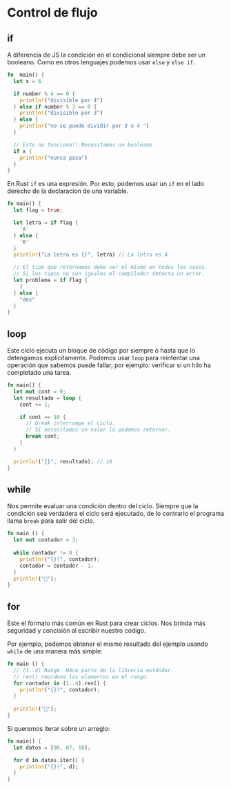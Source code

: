 # Control de flujo

## if 
A diferencia de JS la condición en el condicional siempre debe ser un booleano.
Como en otros lenguajes podemos usar `else` y `else if`. 

```rust 
fn  main() {
  let x = 6 

  if number % 4 == 0 {
    println!("divisible por 4")
  } else if number % 3 == 0 {
    println!("divisible por 3")
  } else {
    println!("no se puede dividir por 3 o 4 ")
  }

  // Esto no funciona!! Necesitamos un booleano
  if x {
    println!("nunca pasa")
  }
}
```

En Rust `if` es una expresión. Por esto, podemos usar un `if` en el lado derecho de la declaracíon de una variable. 

```rust
fn main() {
  let flag = true;

  let letra = if flag {
    'A'
  } else {
    'B'
  }
  println!("La letra es {}", letra) // La letra es A

  // El tipo que retornamos debe ser el mismo en todos los casos.
  // Si los tipos no son iguales el compilador detecta un error.
  let problema = if flag {
    2
  } else {
    "dos"
  }
}
```
## loop
Este ciclo ejecuta un bloque de código por siempre ó hasta que lo detengamos explícitamente. Podemos usar `loop` para reintentar una operación que sabemos puede fallar, por ejemplo: verificar si un hilo ha completado una tarea.

```rust
fn main() {
  let mut cont = 0;
  let resultado = loop {
    cont += 1;

    if cont == 10 {
      // break interrumpe el ciclo.
      // Si necesitamos un valor lo podemos retornar.
      break cont;
    }
  } 

  println!("{}", resultado); // 10
}
```

## while
Nos permite evaluar una condición dentro del ciclo.
Siempre que la condición sea verdadera el ciclo será ejecutado, de lo contrario el programa llama `break` para salir del ciclo.

```rust 
fn main () {
  let mut contador = 3;
  
  while contador != 0 {
    println!("{}!", contador);
    contador = contador - 1; 
  }
  println!("🚀");
}
```

## for

Este el formato más común en Rust para crear ciclos. 
Nos brinda más seguridad y concisión al escribir nuestro código. 

Por ejemplo, podemos obtener el mismo resultado del ejemplo usando `while` de una manera más simple:

```rust 
fn main () {
  // (1..4) Range. HAce parte de la librería estándar.
  // rev() reordena los elementos en el rango. 
  for contador in (1..4).rev() {
    println!("{}!", contador);
  }
  
  println!("🚀");
}
```

Si queremos iterar sobre un arreglo: 

```rust
fn main() {
  let datos = [90, 07, 10];

  for d in datos.iter() {
    println!("{}!", d);
  }
}